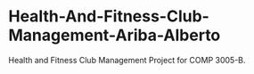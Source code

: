 # Health-And-Fitness-Club-Management-Ariba-Alberto
Health and Fitness Club Management Project for COMP 3005-B. 
